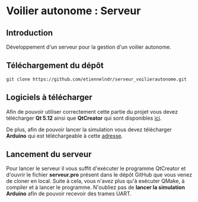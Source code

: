 Voilier autonome : Serveur
==========================

Introduction
------------

Développement d'un serveur pour la gestion d'un voilier autonome.


Téléchargement du dépôt
-----------------------

```
git clone https://github.com/etiennelndr/serveur_voilierautonome.git
```

Logiciels à télécharger
-----------------------

Afin de pouvoir utiliser correctement cette partie du projet vous devez télécharger **Qt 5.12** ainsi que **QtCreator** 
qui sont disponibles [ici](https://www.qt.io/download).

De plus, afin de pouvoir lancer la simulation vous devez télécharger **Arduino** qui est téléchargeable à cette [adresse](https://www.arduino.cc/en/main/software).


Lancement du serveur
--------------------

Pour lancer le serveur il vous suffit d'exécuter le programme QtCreator et d'ouvrir le fichier **serveur.pro** présent dans
le dépôt GitHub que vous venez de cloner en local. Suite à cela, vous n'avez plus qu'à exécuter QMake, à compiler et à lancer
le programme. N'oubliez pas de **lancer la simulation Arduino** afin de pouvoir recevoir des trames UART.
